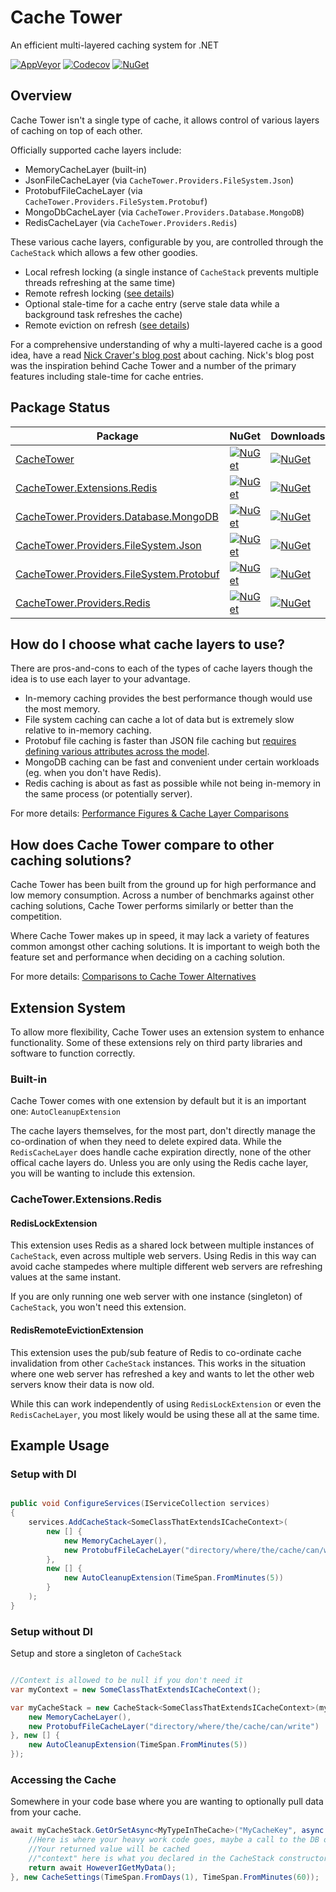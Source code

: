 # Cache Tower
An efficient multi-layered caching system for .NET

[![AppVeyor](https://img.shields.io/appveyor/ci/Turnerj/cachetower/master.svg)](https://ci.appveyor.com/project/Turnerj/cachetower)
[![Codecov](https://img.shields.io/codecov/c/github/turnersoftware/cachetower/master.svg)](https://codecov.io/gh/TurnerSoftware/CacheTower)
[![NuGet](https://img.shields.io/nuget/v/CacheTower.svg)](https://www.nuget.org/packages/CacheTower/)

## Overview

Cache Tower isn't a single type of cache, it allows control of various layers of caching on top of each other.

Officially supported cache layers include:
- MemoryCacheLayer (built-in)
- JsonFileCacheLayer (via `CacheTower.Providers.FileSystem.Json`)
- ProtobufFileCacheLayer (via `CacheTower.Providers.FileSystem.Protobuf`)
- MongoDbCacheLayer (via `CacheTower.Providers.Database.MongoDB`)
- RedisCacheLayer (via `CacheTower.Providers.Redis`)

These various cache layers, configurable by you, are controlled through the `CacheStack` which allows a few other goodies.

- Local refresh locking (a single instance of `CacheStack` prevents multiple threads refreshing at the same time)
- Remote refresh locking ([see details](#redislockextension))
- Optional stale-time for a cache entry (serve stale data while a background task refreshes the cache)
- Remote eviction on refresh ([see details](#remoteevictionextension))

For a comprehensive understanding of why a multi-layered cache is a good idea, have a read [Nick Craver's blog post](https://nickcraver.com/blog/2019/08/06/stack-overflow-how-we-do-app-caching/) about caching.
Nick's blog post was the inspiration behind Cache Tower and a number of the primary features including stale-time for cache entries.

## Package Status

| Package | NuGet | Downloads |
| ------- | ----- | --------- |
| [CacheTower](https://www.nuget.org/packages/CacheTower/) | [![NuGet](https://img.shields.io/nuget/v/CacheTower.svg)](https://www.nuget.org/packages/CacheTower/) | [![NuGet](https://img.shields.io/nuget/dt/CacheTower.svg)](https://www.nuget.org/packages/CacheTower/) |
| [CacheTower.Extensions.Redis](https://www.nuget.org/packages/CacheTower.Extensions.Redis/) | [![NuGet](https://img.shields.io/nuget/v/CacheTower.Extensions.Redis.svg)](https://www.nuget.org/packages/CacheTower.Extensions.Redis/) | [![NuGet](https://img.shields.io/nuget/dt/CacheTower.Extensions.Redis.svg)](https://www.nuget.org/packages/CacheTower.Extensions.Redis/) |
| [CacheTower.Providers.Database.MongoDB](https://www.nuget.org/packages/CacheTower.Providers.Database.MongoDB/) | [![NuGet](https://img.shields.io/nuget/v/CacheTower.Providers.Database.MongoDB.svg)](https://www.nuget.org/packages/CacheTower.Providers.Database.MongoDB/) | [![NuGet](https://img.shields.io/nuget/dt/CacheTower.Providers.Database.MongoDB.svg)](https://www.nuget.org/packages/CacheTower.Providers.Database.MongoDB/) |
| [CacheTower.Providers.FileSystem.Json](https://www.nuget.org/packages/CacheTower.Providers.FileSystem.Json/) | [![NuGet](https://img.shields.io/nuget/v/CacheTower.Providers.FileSystem.Json.svg)](https://www.nuget.org/packages/CacheTower.Providers.FileSystem.Json/) | [![NuGet](https://img.shields.io/nuget/dt/CacheTower.Providers.FileSystem.Json.svg)](https://www.nuget.org/packages/CacheTower.Providers.FileSystem.Json/) |
| [CacheTower.Providers.FileSystem.Protobuf](https://www.nuget.org/packages/CacheTower.Providers.FileSystem.Protobuf/) | [![NuGet](https://img.shields.io/nuget/v/CacheTower.Providers.FileSystem.Protobuf.svg)](https://www.nuget.org/packages/CacheTower.Providers.FileSystem.Protobuf/) | [![NuGet](https://img.shields.io/nuget/dt/CacheTower.Providers.FileSystem.Protobuf.svg)](https://www.nuget.org/packages/CacheTower.Providers.FileSystem.Protobuf/) |
| [CacheTower.Providers.Redis](https://www.nuget.org/packages/CacheTower.Providers.Redis/) | [![NuGet](https://img.shields.io/nuget/v/CacheTower.Providers.Redis.svg)](https://www.nuget.org/packages/CacheTower.Providers.Redis/) | [![NuGet](https://img.shields.io/nuget/dt/CacheTower.Providers.Redis.svg)](https://www.nuget.org/packages/CacheTower.Providers.Redis/) |

## How do I choose what cache layers to use?

There are pros-and-cons to each of the types of cache layers though the idea is to use each layer to your advantage.

- In-memory caching provides the best performance though would use the most memory.
- File system caching can cache a lot of data but is extremely slow relative to in-memory caching.
- Protobuf file caching is faster than JSON file caching but [requires defining various attributes across the model](https://github.com/protobuf-net/protobuf-net#basic-usage).
- MongoDB caching can be fast and convenient under certain workloads (eg. when you don't have Redis).
- Redis caching is about as fast as possible while not being in-memory in the same process (or potentially server).

For more details: [Performance Figures & Cache Layer Comparisons](/docs/Performance.md)

## How does Cache Tower compare to other caching solutions?

Cache Tower has been built from the ground up for high performance and low memory consumption.
Across a number of benchmarks against other caching solutions, Cache Tower performs similarly or better than the competition.

Where Cache Tower makes up in speed, it may lack a variety of features common amongst other caching solutions.
It is important to weigh both the feature set and performance when deciding on a caching solution.

For more details: [Comparisons to Cache Tower Alternatives](/docs/Comparison.md)

## Extension System

To allow more flexibility, Cache Tower uses an extension system to enhance functionality. Some of these extensions rely on third party libraries and software to function correctly.

### Built-in

Cache Tower comes with one extension by default but it is an important one: `AutoCleanupExtension`

The cache layers themselves, for the most part, don't directly manage the co-ordination of when they need to delete expired data.
While the `RedisCacheLayer` does handle cache expiration directly, none of the other offical cache layers do.
Unless you are only using the Redis cache layer, you will be wanting to include this extension.

### CacheTower.Extensions.Redis

#### RedisLockExtension

This extension uses Redis as a shared lock between multiple instances of `CacheStack`, even across multiple web servers.
Using Redis in this way can avoid cache stampedes where multiple different web servers are refreshing values at the same instant.

If you are only running one web server with one instance (singleton) of `CacheStack`, you won't need this extension.

#### RedisRemoteEvictionExtension

This extension uses the pub/sub feature of Redis to co-ordinate cache invalidation from other `CacheStack` instances.
This works in the situation where one web server has refreshed a key and wants to let the other web servers know their data is now old.

While this can work independently of using `RedisLockExtension` or even the `RedisCacheLayer`, you most likely would be using these all at the same time.

## Example Usage

### Setup with DI
```csharp

public void ConfigureServices(IServiceCollection services)
{
	services.AddCacheStack<SomeClassThatExtendsICacheContext>(
		new [] {
			new MemoryCacheLayer(),
			new ProtobufFileCacheLayer("directory/where/the/cache/can/write")
		}, 
		new [] {
			new AutoCleanupExtension(TimeSpan.FromMinutes(5))
		}
	);
}

```

### Setup without DI
Setup and store a singleton of `CacheStack`
```csharp

//Context is allowed to be null if you don't need it
var myContext = new SomeClassThatExtendsICacheContext();

var myCacheStack = new CacheStack<SomeClassThatExtendsICacheContext>(myContext, new [] {
	new MemoryCacheLayer(),
	new ProtobufFileCacheLayer("directory/where/the/cache/can/write")
}, new [] {
	new AutoCleanupExtension(TimeSpan.FromMinutes(5))
});

```

### Accessing the Cache

Somewhere in your code base where you are wanting to optionally pull data from your cache.
```csharp
await myCacheStack.GetOrSetAsync<MyTypeInTheCache>("MyCacheKey", async (old, context) => {
	//Here is where your heavy work code goes, maybe a call to the DB or API
	//Your returned value will be cached
	//"context" here is what you declared in the CacheStack constructor
	return await HoweverIGetMyData();
}, new CacheSettings(TimeSpan.FromDays(1), TimeSpan.FromMinutes(60));
```